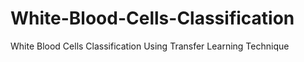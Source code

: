 # White-Blood-Cells-Classification
White Blood Cells Classification Using Transfer Learning Technique
